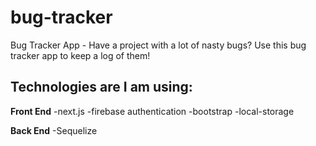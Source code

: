 # bug-tracker
Bug Tracker App - Have a project with a lot of nasty bugs? Use this bug tracker app to keep a log of them!

## Technologies are I am using:

**Front End** 
-next.js
-firebase authentication
-bootstrap
-local-storage

**Back End**
-Sequelize



